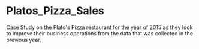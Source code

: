 # Platos_Pizza_Sales
Case Study on the Plato's Pizza restaurant for the year of 2015 as they look to improve their business operations from the data that was collected in the previous year.

